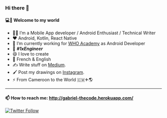 ### Hi there 👋


#### 💻💫 Welcome to my world

- 👨‍💻 I’m a Mobile App developer / Android Enthusiast / Technical Writer
- ❤️ Android, Kotlin, React Native
- 🔭 I’m currently working for [WHO Academy](https://github.com/WorldHealthOrganization) as Android Developer
- 👯 ***#1xEngineer***
- 😄 I love to create
- 💬 French & English
- ✍️ Write stuff on [Medium](https://medium.com/@gabriel_theCode). 
- 🖌️ Post my drawings on [Instagram](https://www.instagram.com/pencil_mood).
- ⚡ From Cameroon to the World 🇨🇲✈🌎

---

#### 📫 How to reach me: http://gabriel-thecode.herokuapp.com/

[![Twitter Follow](https://img.shields.io/twitter/follow/gabriel_theCode.svg?style=social)](https://twitter.com/gabriel_theCode)

